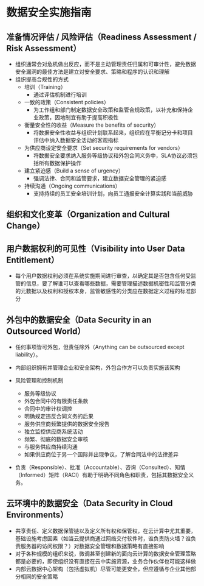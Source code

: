 # **数据安全实施指南**

## 准备情况评估 / 风险评估（Readiness Assessment / Risk Assessment）

- 组织通常会对危机做出反应，而不是主动管理责任归属和可审计性，避免数据安全漏洞的最佳方法是建立对安全要求、策略和程序的认识和理解
- 组织提高合规性的方式
  - 培训（Training）
    - 通过评估机制进行培训
  - 一致的政策（Consistent policies）
    - 为工作组和部门制定数据安全政策和监管合规政策，以补充和保持企业政策，因地制宜有助于提高积极性
  - 衡量安全性的收益（Measure the benefits of security）
    - 将数据安全性收益与组织计划联系起来，组织应在平衡记分卡和项目评估中纳入数据安全活动的客观指标
  - 为供应商设定安全要求（Set security requirements for vendors）
    - 将数据安全要求纳入服务等级协议和外包合同义务中，SLA协议必须包括所有数据保护操作
  - 建立紧迫感（Build a sense of urgency）
    - 强调法律、合同和监管要求，建立数据安全管理的紧迫感
  - 持续沟通（Ongoing communications）
    - 支持持续的员工安全培训计划，向员工通报安全计算实践和当前威胁

## 组织和文化变革（Organization and Cultural Change）

## 用户数据权利的可见性（Visibility into User Data Entitlement）

- 每个用户数据权利必须在系统实施期间进行审查，以确定其是否包含任何受监管的信息，要了解谁可以查看哪些数据，需要管理描述数据机密性和监管分类的元数据以及权利和授权本身，监管敏感性的分类应在数据定义过程的标准部分

## 外包中的数据安全（Data Security in an Outsourced World）

- 任何事项皆可外包，但责任除外（Anything can be outsourced except liability）。

- 内部组织拥有并管理企业和安全架构，外包合作方可以负责实施该架构

- 风险管理和控制机制
  - 服务等级协议
  - 外包合同中的有限责任条款
  - 合同中的审计权调控
  - 明确规定违反合同义务的后果
  - 服务供应商频繁提供的数据安全报告
  - 独立监控供应商系统活动
  - 频繁、彻底的数据安全审核
  - 与服务供应商持续沟通
  - 如果供应商位于另一个国际并出现争议，了解合同法中的法律差异
- 负责（Responsible）、批准（Accountable）、咨询（Consulted）、知情（Informed）矩阵（RACI）有助于明确不同角色和职责，包括其数据安全义务。

## 云环境中的数据安全（Data Security in Cloud Environments）

- 共享责任、定义数据保管链以及定义所有权和保管权，在云计算中尤其重要，基础设施考虑因素（如当云提供商通过网络交付软件时，谁负责防火墙？谁负责服务器的访问权限？）对数据安全管理和数据策略有直接影响
- 对于各种规模的组织来说，微调甚至创建新的面向云计算的数据安全管理策略都是必要的，即使组织没有直接在云中实施资源，业务合作伙伴也可能这样做
- 内部云数据中心架构（包括虚拟机）尽管可能更安全，但应遵循与企业其他部分相同的安全策略